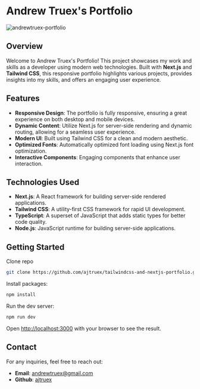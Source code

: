 # Andrew Truex's Portfolio
![andrewtruex-portfolio](https://github.com/ajtruex/tailwindcss-and-nextjs-portfolio/assets/16868226/a973f446-3454-4f8d-806e-ef50c8187ba0)

## Overview

Welcome to Andrew Truex's Portfolio! This project showcases my work and skills as a developer using modern web technologies. Built with **Next.js** and **Tailwind CSS**, this responsive portfolio highlights various projects, provides insights into my skills, and offers an engaging user experience.

## Features

- **Responsive Design**: The portfolio is fully responsive, ensuring a great experience on both desktop and mobile devices.
- **Dynamic Content**: Utilize Next.js for server-side rendering and dynamic routing, allowing for a seamless user experience.
- **Modern UI**: Built using Tailwind CSS for a clean and modern aesthetic.
- **Optimized Fonts**: Automatically optimized font loading using Next.js font optimization.
- **Interactive Components**: Engaging components that enhance user interaction.

## Technologies Used
- **Next.js**: A React framework for building server-side rendered applications.
- **Tailwind CSS**: A utility-first CSS framework for rapid UI development.
- **TypeScript**: A superset of JavaScript that adds static types for better code quality.
- **Node.js**: JavaScript runtime for building server-side applications.



## Getting Started

Clone repo
```zsh
git clone https://github.com/ajtruex/tailwindcss-and-nextjs-portfolio.git
```
Install packages:
```zsh
npm install
```
Run the dev server:

```zsh
npm run dev
```

Open [http://localhost:3000](http://localhost:3000) with your browser to see the result.


## Contact
For any inquiries, feel free to reach out:

- **Email**: andrewtruex@gmail.com
- **Github**: [ajtruex](https://github.com/ajtruex)
